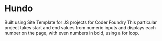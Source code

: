 # Hundo
Built using Site Template for JS projects for Coder Foundry
  This particular project takes start and end values from numeric inputs and displays each number on the page, with even numbers in bold, using a for loop.
